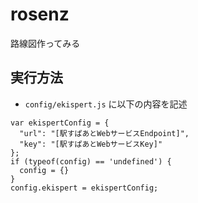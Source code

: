 # rosenz
路線図作ってみる

## 実行方法
- `config/ekispert.js` に以下の内容を記述
~~~
var ekispertConfig = {
  "url": "[駅すぱあとWebサービスEndpoint]",
  "key": "[駅すぱあとWebサービスKey]"
};
if (typeof(config) == 'undefined') {
  config = {}
}
config.ekispert = ekispertConfig;
~~~

